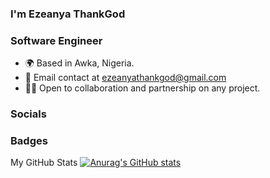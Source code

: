 ### I'm Ezeanya ThankGod
### **Software Engineer**
* 🌍 Based in Awka, Nigeria.
* 📧 Email contact at ezeanyathankgod@gmail.com
* 🤝🏻 Open to collaboration and partnership on any project.
### Socials
### Badges
My GitHub Stats
[![Anurag's GitHub stats](https://github-readme-stats.vercel.app/api?username=kingkampala)](https://github.com/anuraghazra/github-readme-stats)
